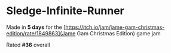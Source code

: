 # Sledge-Infinite-Runner
Made in **5 days** for the [https://itch.io/jam/jame-gam-christmas-edition/rate/1849863](Jame Gam Christmas Edition) game jam

Rated **#36** overall
